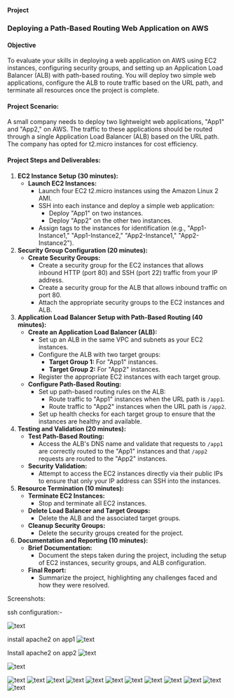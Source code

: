 **Project**

### **Deploying a Path-Based Routing Web Application on AWS**

#### **Objective**

To evaluate your skills in deploying a web application on AWS using EC2 instances, configuring security groups, and setting up an Application Load Balancer (ALB) with path-based routing. You will deploy two simple web applications, configure the ALB to route traffic based on the URL path, and terminate all resources once the project is complete.

#### **Project Scenario:**

A small company needs to deploy two lightweight web applications, "App1" and "App2," on AWS. The traffic to these applications should be routed through a single Application Load Balancer (ALB) based on the URL path. The company has opted for t2.micro instances for cost efficiency.

#### **Project Steps and Deliverables:**

1. **EC2 Instance Setup (30 minutes):**  
   * **Launch EC2 Instances:**  
     * Launch four EC2 t2.micro instances using the Amazon Linux 2 AMI.  
     * SSH into each instance and deploy a simple web application:  
       * Deploy "App1" on two instances.  
       * Deploy "App2" on the other two instances.  
     * Assign tags to the instances for identification (e.g., "App1-Instance1," "App1-Instance2," "App2-Instance1," "App2-Instance2").  
2. **Security Group Configuration (20 minutes):**  
   * **Create Security Groups:**  
     * Create a security group for the EC2 instances that allows inbound HTTP (port 80\) and SSH (port 22\) traffic from your IP address.  
     * Create a security group for the ALB that allows inbound traffic on port 80\.  
     * Attach the appropriate security groups to the EC2 instances and ALB.  
3. **Application Load Balancer Setup with Path-Based Routing (40 minutes):**  
   * **Create an Application Load Balancer (ALB):**  
     * Set up an ALB in the same VPC and subnets as your EC2 instances.  
     * Configure the ALB with two target groups:  
       * **Target Group 1:** For "App1" instances.  
       * **Target Group 2:** For "App2" instances.  
     * Register the appropriate EC2 instances with each target group.  
   * **Configure Path-Based Routing:**  
     * Set up path-based routing rules on the ALB:  
       * Route traffic to "App1" instances when the URL path is `/app1`.  
       * Route traffic to "App2" instances when the URL path is `/app2`.  
     * Set up health checks for each target group to ensure that the instances are healthy and available.  
4. **Testing and Validation (20 minutes):**  
   * **Test Path-Based Routing:**  
     * Access the ALB's DNS name and validate that requests to `/app1` are correctly routed to the "App1" instances and that `/app2` requests are routed to the "App2" instances.  
   * **Security Validation:**  
     * Attempt to access the EC2 instances directly via their public IPs to ensure that only your IP address can SSH into the instances.  
5. **Resource Termination (10 minutes):**  
   * **Terminate EC2 Instances:**  
     * Stop and terminate all EC2 instances.  
   * **Delete Load Balancer and Target Groups:**  
     * Delete the ALB and the associated target groups.  
   * **Cleanup Security Groups:**  
     * Delete the security groups created for the project.  
6. **Documentation and Reporting (10 minutes):**  
   * **Brief Documentation:**  
     * Document the steps taken during the project, including the setup of EC2 instances, security groups, and ALB configuration.  
   * **Final Report:**  
     * Summarize the project, highlighting any challenges faced and how they were resolved.


Screenshots:

ssh configuration:-

![text](<images/Screenshot from 2024-08-14 16-38-32.png>) 


install apache2 on app1 
![text](<images/Screenshot from 2024-08-14 16-40-53.png>) 

Install apache2 on app2 
![text](<images/Screenshot from 2024-08-14 16-41-11.png>) 


![text](<images/Screenshot from 2024-08-14 16-41-25.png>) 


![text](<images/Screenshot from 2024-08-14 16-46-22.png>) ![text](<images/Screenshot from 2024-08-14 16-47-55.png>) ![text](<images/Screenshot from 2024-08-14 16-56-41.png>) ![text](<images/Screenshot from 2024-08-14 16-56-44.png>) ![text](<images/Screenshot from 2024-08-14 16-56-50.png>) ![text](<images/Screenshot from 2024-08-14 16-57-35.png>) ![text](<images/Screenshot from 2024-08-14 16-59-27.png>) ![text](<images/Screenshot from 2024-08-14 17-05-37.png>) ![text](<images/Screenshot from 2024-08-14 17-52-55.png>) ![text](<images/Screenshot from 2024-08-14 17-56-17.png>) ![text](<images/Screenshot from 2024-08-14 17-56-21.png>) ![text](<images/Screenshot from 2024-08-14 18-06-34.png>) 